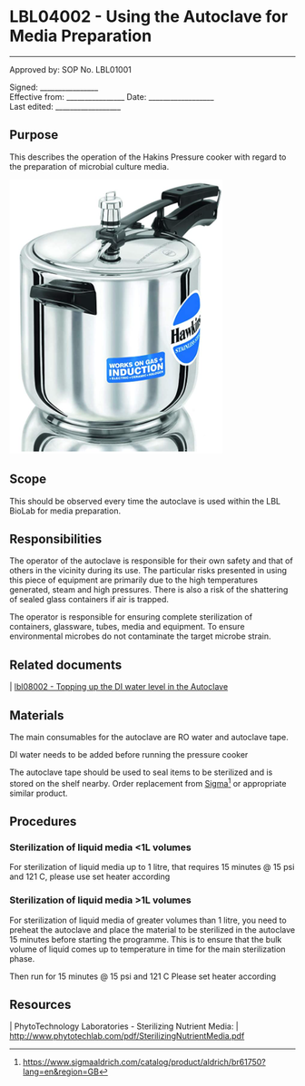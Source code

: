 # LBL04002 - Using the Autoclave for Media Preparation


  ------
  Approved by:             SOP No. LBL01001

  Signed: 
  \_\_\_\_\_\_\_\_\_\_\_\_\_\_\_\_    
  Effective from:
\_\_\_\_\_\_\_\_\_\_\_\_\_\_\_\_
  Date: 
  \_\_\_\_\_\_\_\_\_\_\_\_\_\_\_\_\_\_   
  Last edited:
 \_\_\_\_\_\_\_\_\_\_\_\_\_\_\_\_\_\_
  

## Purpose

This describes the operation of the Hakins Pressure cooker with regard to
the preparation of microbial culture media.

![](Pasted%20image%2020211205130304.png)

## Scope

This should be observed every time the autoclave is used within the LBL
BioLab for media preparation.

## Responsibilities

The operator of the autoclave is responsible for their own safety and
that of others in the vicinity during its use. The particular risks
presented in using this piece of equipment are primarily due to the high
temperatures generated, steam and high pressures. There is also a risk
of the shattering of sealed glass containers if air is trapped.

The operator is responsible for ensuring complete sterilization of
containers, glassware, tubes, media and equipment. To ensure
environmental microbes do not contaminate the target microbe strain.

## Related documents

| [lbl08002 - Topping up the DI water level in the
  Autoclave](lbl08002.md)

## Materials

The main consumables for the autoclave are RO water and autoclave tape.

DI water needs to be added before running the pressure cooker 

The autoclave tape should be used to seal items to be sterilized and is
stored on the shelf nearby. Order replacement from
[Sigma](https://www.sigmaaldrich.com/catalog/product/aldrich/br61750?lang=en&region=GB)[^1]
or appropriate similar product.

## Procedures

### Sterilization of liquid media \<1L volumes

For sterilization of liquid media up to 1 litre, that requires 15
minutes @ 15 psi and 121 C, please use set heater according 
### Sterilization of liquid media \>1L volumes

For sterilization of liquid media of greater volumes than 1 litre, you
need to preheat the autoclave and place the material to be sterilized in
the autoclave 15 minutes before starting the programme. This is to
ensure that the bulk volume of liquid comes up to temperature in time
for the main sterilization phase.


Then run for 15 minutes @ 15 psi and 121 C Please set heater according 
## Resources


| PhytoTechnology Laboratories - Sterilizing Nutrient Media:
| <http://www.phytotechlab.com/pdf/SterilizingNutrientMedia.pdf>

[^1]: <https://www.sigmaaldrich.com/catalog/product/aldrich/br61750?lang=en&region=GB>
